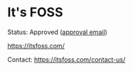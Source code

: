 # It's FOSS

Status: Approved ([approval email](attachments/itsfoss-approval.pdf))

<https://itsfoss.com/>

Contact: <https://itsfoss.com/contact-us/>
